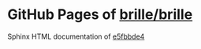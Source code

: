 GitHub Pages of [brille/brille](https://github.com/brille/brille.git)
======================================
Sphinx HTML documentation of [e5fbbde4](https://github.com/brille/brille/tree/e5fbbde4dda9bbed689a79fd1dfe2a221dfb4abe)
